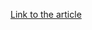 [Link to the article](https://cybersecuritynews.com/qr-code-based-c2-attack-bypass-browser-isolation-security/)
